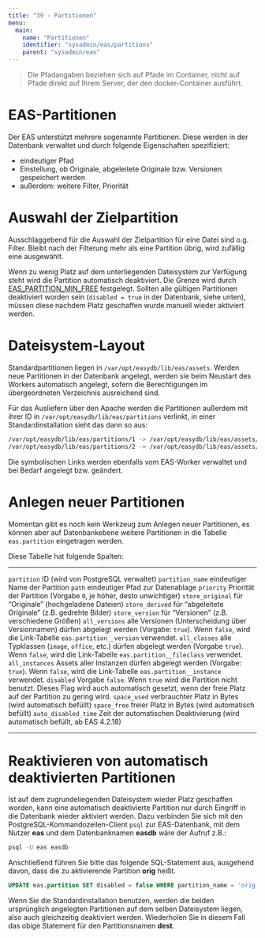 ```yaml
---
title: "39 - Partitionen"
menu:
  main:
    name: "Partitionen"
    identifier: "sysadmin/eas/partitions"
    parent: "sysadmin/eas"
---
```

> Die Pfadangaben beziehen sich auf Pfade im Container, nicht auf Pfade direkt auf Ihrem Server, der den docker-Container ausführt.

EAS-Partitionen
===============

Der EAS unterstützt mehrere sogenannte Partitionen. Diese werden in der
Datenbank verwaltet und durch folgende Eigenschaften spezifiziert:

-   eindeutiger Pfad
-   Einstellung, ob Originale, abgeleitete Originale bzw. Versionen
    gespeichert werden
-   außerdem: weitere Filter, Priorität

Auswahl der Zielpartition
=========================

Ausschlaggebend für die Auswahl der Zielpartition für eine Datei sind
o.g. Filter. Bleibt nach der Filterung mehr als eine Partition übrig,
wird zufällig eine ausgewählt.

Wenn zu wenig Platz auf dem unterliegenden Dateisystem zur Verfügung
steht wird die Partition automatisch deaktiviert. Die Grenze wird durch
[EAS\_PARTITION\_MIN\_FREE](../conf) festgelegt. Sollten alle
gültigen Partitionen deaktiviert worden sein (`disabled = true` in der
Datenbank, siehe unten), müssen diese nachdem Platz geschaffen wurde
manuell wieder aktiviert werden.

Dateisystem-Layout
==================

Standardpartitionen liegen in `/var/opt/easydb/lib/eas/assets`. Werden
neue Partitionen in der Datenbank angelegt, werden sie beim Neustart des
Workers automatisch angelegt, sofern die Berechtigungen im
übergeordneten Verzeichnis ausreichend sind.

Für das Ausliefern über den Apache werden die Partitionen außerdem mit
ihrer ID in `/var/opt/easydb/lib/eas/partitions` verlinkt, in einer
Standardinstallation sieht das dann so aus:

```bash
/var/opt/easydb/lib/eas/partitions/1 -> /var/opt/easydb/lib/eas/assets/orig
/var/opt/easydb/lib/eas/partitions/2 -> /var/opt/easydb/lib/eas/assets/dest
```

Die symbolischen Links werden ebenfalls vom EAS-Worker verwaltet und bei
Bedarf angelegt bzw. geändert.

Anlegen neuer Partitionen
=========================

Momentan gibt es noch kein Werkzeug zum Anlegen neuer Partitionen, es
können aber auf Datenbankebene weitere Partitionen in die Tabelle
`eas.partition` eingetragen werden.

Diese Tabelle hat folgende Spalten:

  ---------------------- ---------------------------------------------------------------------------------------------------------------------------------------------------------------------
  `partition`            ID (wird von PostgreSQL verwaltet)
  `partition_name`       eindeutiger Name der Partition
  `path`                 eindeutiger Pfad zur Datenablage
  `priority`             Priorität der Partition (Vorgabe `0`, je höher, desto unwichtiger)
  `store_original`       für “Originale” (hochgeladene Dateien)
  `store_derived`        für “abgeleitete Originale” (z.B. gedrehte Bilder)
  `store_version`        für “Versionen” (z.B. verschiedene Größen)
  `all_versions`         alle Versionen (Unterscheidung über Versionnamen) dürfen abgelegt werden (Vorgabe: `true`). Wenn `false`, wird die Link-Tabelle `eas.partition__version` verwendet.
  `all_classes`          alle Typklassen (`image`, `office`, etc.) dürfen abgelegt werden (Vorgabe `true`). Wenn `false`, wird die Link-Tabelle `eas.partition__fileclass` verwendet.
  `all_instances`        Assets aller Instanzen dürfen abgelegt werden (Vorgabe: `true`). Wenn `false`, wird die Link-Tabelle `eas.partition__instance` verwendet.
  `disabled`             Vorgabe `false`. Wenn `true` wird die Partition nicht benutzt. Dieses Flag wird auch automatisch gesetzt, wenn der freie Platz auf der Partition zu gering wird.
  `space_used`           verbrauchter Platz in Bytes (wird automatisch befüllt)
  `space_free`           freier Platz in Bytes (wird automatisch befüllt)
  `auto_disabled_time`   Zeit der automatischen Deaktivierung (wird automatisch befüllt, ab EAS 4.2.18)
  ---------------------- ---------------------------------------------------------------------------------------------------------------------------------------------------------------------

Reaktivieren von automatisch deaktivierten Partitionen
======================================================

Ist auf dem zugrundeliegenden Dateisystem wieder Platz geschaffen
worden, kann eine automatisch deaktivierte Partition nur durch Eingriff
in die Datenbank wieder aktiviert werden. Dazu verbinden Sie sich mit
den PostgreSQL-Kommandozeilen-Client `psql` zur
EAS-Datenbank, mit dem Nutzer **eas** und dem Datenbanknamen **easdb**
wäre der Aufruf z.B.:

```bash
psql -U eas easdb
```

Anschließend führen Sie bitte das folgende SQL-Statement aus, ausgehend
davon, dass die zu aktivierende Partition **orig** heißt.

```sql
UPDATE eas.partition SET disabled = false WHERE partition_name = 'orig';
```

Wenn Sie die Standardinstallation benutzen, werden die beiden
ursprünglich angelegten Partitionen auf dem selben Dateisystem liegen,
also auch gleichzeitig deaktiviert werden. Wiederholen Sie in diesem
Fall das obige Statement für den Partitionsnamen **dest**.
